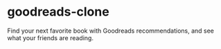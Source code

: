 # goodreads-clone
Find your next favorite book with Goodreads recommendations, and see what your friends are reading.
